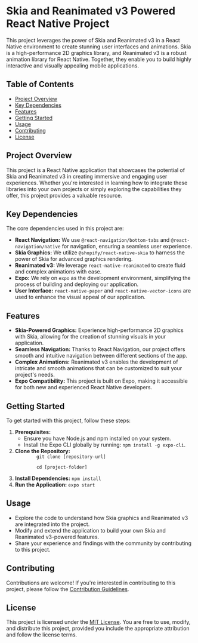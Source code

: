 <!DOCTYPE html>
<html>
<head>
    <title>Skia and Reanimated v3 Powered React Native Project</title>
</head>
<body>

<h1>Skia and Reanimated v3 Powered React Native Project</h1>

<p>This project leverages the power of Skia and Reanimated v3 in a React Native environment to create stunning user interfaces and animations. Skia is a high-performance 2D graphics library, and Reanimated v3 is a robust animation library for React Native. Together, they enable you to build highly interactive and visually appealing mobile applications.</p>

<h2>Table of Contents</h2>
<ul>
    <li><a href="#project-overview">Project Overview</a></li>
    <li><a href="#key-dependencies">Key Dependencies</a></li>
    <li><a href="#features">Features</a></li>
    <li><a href="#getting-started">Getting Started</a></li>
    <li><a href="#usage">Usage</a></li>
    <li><a href="#contributing">Contributing</a></li>
    <li><a href="#license">License</a></li>
</ul>

<h2 id="project-overview">Project Overview</h2>

<p>This project is a React Native application that showcases the potential of Skia and Reanimated v3 in creating immersive and engaging user experiences. Whether you're interested in learning how to integrate these libraries into your own projects or simply exploring the capabilities they offer, this project provides a valuable resource.</p>

<h2 id="key-dependencies">Key Dependencies</h2>

<p>The core dependencies used in this project are:</p>

<ul>
    <li><strong>React Navigation:</strong> We use <code>@react-navigation/bottom-tabs</code> and <code>@react-navigation/native</code> for navigation, ensuring a seamless user experience.</li>
    <li><strong>Skia Graphics:</strong> We utilize <code>@shopify/react-native-skia</code> to harness the power of Skia for advanced graphics rendering.</li>
    <li><strong>Reanimated v3:</strong> We leverage <code>react-native-reanimated</code> to create fluid and complex animations with ease.</li>
    <li><strong>Expo:</strong> We rely on <code>expo</code> as the development environment, simplifying the process of building and deploying our application.</li>
    <li><strong>User Interface:</strong> <code>react-native-paper</code> and <code>react-native-vector-icons</code> are used to enhance the visual appeal of our application.</li>
</ul>

<h2>Features</h2>

<ul>
    <li><strong>Skia-Powered Graphics:</strong> Experience high-performance 2D graphics with Skia, allowing for the creation of stunning visuals in your application.</li>
    <li><strong>Seamless Navigation:</strong> Thanks to React Navigation, our project offers smooth and intuitive navigation between different sections of the app.</li>
    <li><strong>Complex Animations:</strong> Reanimated v3 enables the development of intricate and smooth animations that can be customized to suit your project's needs.</li>
    <li><strong>Expo Compatibility:</strong> This project is built on Expo, making it accessible for both new and experienced React Native developers.</li>
</ul>

<h2 id="getting-started">Getting Started</h2>

<p>To get started with this project, follow these steps:</p>

<ol>
    <li><strong>Prerequisites:</strong>
        <ul>
            <li>Ensure you have Node.js and npm installed on your system.</li>
            <li>Install the Expo CLI globally by running: <code>npm install -g expo-cli</code>.</li>
        </ul>
    </li>
    <li><strong>Clone the Repository:</strong>
        <code>
        git clone [repository-url]<br>
        cd [project-folder]
        </code>
    </li>
    <li><strong>Install Dependencies:</strong>
        <code>npm install</code>
    </li>
    <li><strong>Run the Application:</strong>
        <code>expo start</code>
    </li>
</ol>

<h2 id="usage">Usage</h2>

<ul>
    <li>Explore the code to understand how Skia graphics and Reanimated v3 are integrated into the project.</li>
    <li>Modify and extend the application to build your own Skia and Reanimated v3-powered features.</li>
    <li>Share your experience and findings with the community by contributing to this project.</li>
</ul>

<h2 id="contributing">Contributing</h2>

<p>Contributions are welcome! If you're interested in contributing to this project, please follow the <a href="CONTRIBUTING.md">Contribution Guidelines</a>.</p>

<h2 id="license">License</h2>

<p>This project is licensed under the <a href="LICENSE">MIT License</a>. You are free to use, modify, and distribute this project, provided you include the appropriate attribution and follow the license terms.</p>

</body>
</html>
